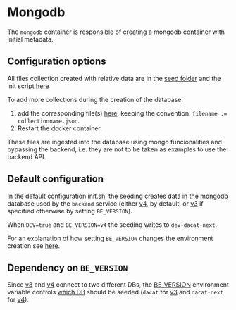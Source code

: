 # Mongodb

The `mongodb` container is responsible of creating a mongodb container with initial metadata.

## Configuration options

All files collection created with relative data are in the [seed folder](./config/seed/) and the init script [here](./config/init.sh)

To add more collections during the creation of the database:
1. add the corresponding file(s) [here](./config/seed/), keeping the convention: `filename := collectionname.json`.
2. Restart the docker container.

These files are ingested into the database using mongo funcionalities and bypassing the backend, i.e. they are not to be taken as examples to use the backend API.

## Default configuration

In the default configuration [init.sh](./config/init.sh), the seeding creates data in the mongodb database used by the `backend` service (either [v4](../v4/), by default, or [v3](../v3/) if specified otherwise by setting `BE_VERSION`).

When `DEV=true` and `BE_VERSION=v4` the seeding writes to `dev-dacat-next`.

For an explanation of how setting `BE_VERSION` changes the environment creation see [here](../../../../README.md#docker-compose-profiles-and-env-variables-configuration-options).

## Dependency on `BE_VERSION`

Since [v3](../v3/) and [v4](../v4/) connect to two different DBs, the [BE_VERSION](./compose.yaml#L9) environment variable controls [which DB](./config/init.sh#L5) should be seeded (`dacat` for [v3](../v3/) and `dacat-next` for [v4](../v4/)).
